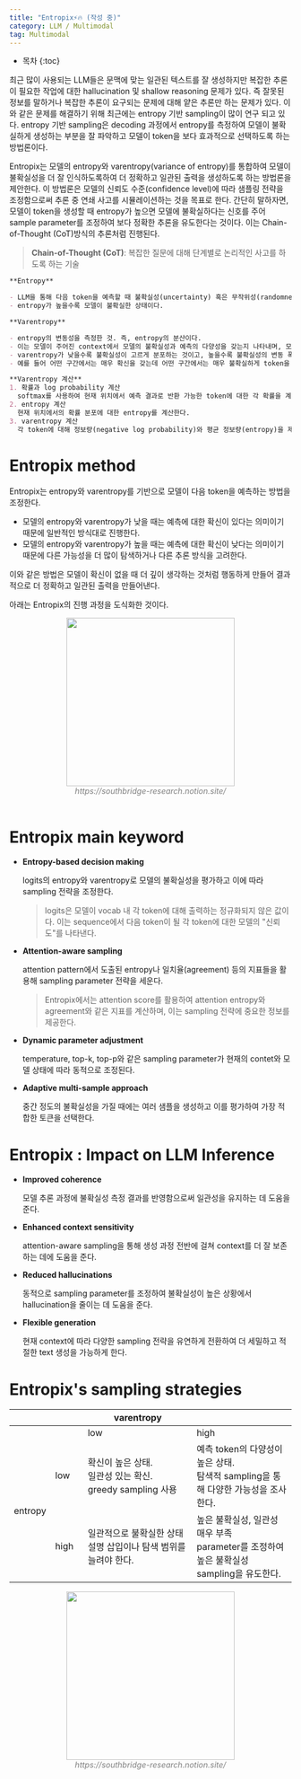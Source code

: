 ```yaml
---
title: "Entropix⚡🔥 (작성 중)"
category: LLM / Multimodal
tag: Multimodal
---
```








* 목차
{:toc}










최근 많이 사용되는 LLM들은 문맥에 맞는 일관된 텍스트를 잘 생성하지만 복잡한 추론이 필요한 작업에 대한 hallucination 및 shallow reasoning 문제가 있다. 즉 잘못된 정보를 말하거나 복잡한 추론이 요구되는 문제에 대해 얕은 추론만 하는 문제가 있다. 이와 같은 문제를 해결하기 위해 최근에는 entropy 기반 sampling이 많이 연구 되고 있다. entropy 기반 sampling은 decoding 과정에서 entropy를 측정하여 모델이 불확실하게 생성하는 부분을 잘 파악하고 모델이 token을 보다 효과적으로 선택하도록 하는 방법론이다. 

Entropix는 모델의 entropy와 varentropy(variance of entropy)를 통합하여 모델이 불확실성을 더 잘 인식하도록하여 더 정확하고 일관된 출력을 생성하도록 하는 방법론을 제안한다. 이 방법론은 모델의 신뢰도 수준(confidence level)에 따라 샘플링 전략을 조정함으로써 추론 중 연쇄 사고를 시뮬레이션하는 것을 목표로 한다. 간단히 말하자면, 모델이 token을 생성할 때 entropy가 높으면 모델에 불확실하다는 신호를 주어 sample parameter를 조정하여 보다 정확한 추론을 유도한다는 것이다. 이는 Chain-of-Thought (CoT)방식의 추론처럼 진행된다.

> **Chain-of-Thought (CoT)**: 복잡한 질문에 대해 단계별로 논리적인 사고를 하도록 하는 기술

```markdown
**Entropy**

- LLM을 통해 다음 token을 예측할 때 불확실성(uncertainty) 혹은 무작위성(randomness)을 측정하여 다음 token에 대한 확률분포가 얼마나 넒게 퍼져있는지 정량화한 것으로, 모델이 다음 token을 예측할 때 얼마나 불확실한지 측정하는 지표가 된다.
- entropy가 높을수록 모델이 불확실한 상태이다.

**Varentropy**

- entropy의 변동성을 측정한 것. 즉, entropy의 분산이다.
- 이는 모델이 주어진 context에서 모델의 불확실성과 예측의 다양성을 갖는지 나타내며, 모델이 token을 예측하는 과정이 얼마나 안정적인지 보여주는 지표이다.
- varentropy가 낮을수록 불확실성이 고르게 분포하는 것이고, 높을수록 불확실성의 변동 폭이 크다는 것이다.
- 예를 들어 어떤 구간에서는 매우 확신을 갖는데 어떤 구간에서는 매우 불확실하게 token을 예측하면 varentropy가 높게 측정된다.

**Varentropy 계산**
1. 확률과 log probability 계산
  softmax를 사용하여 현재 위치에서 예측 결과로 반환 가능한 token에 대한 각 확률을 계산하고, 그들의 log probability를 산출한다.
2. entropy 계산
  현재 위치에서의 확률 분포에 대한 entropy를 계산한다.
3. varentropy 계산
  각 token에 대해 정보량(negative log probability)와 평균 정보량(entropy)을 제곱하고, 이를 해당 token의 확률에 더한다.
```

# Entropix method

Entropix는 entropy와 varentropy를 기반으로 모델이 다음 token을 예측하는 방법을 조정한다.

- 모델의 entropy와 varentropy가 낮을 때는 예측에 대한 확신이 있다는 의미이기 때문에 일반적인 방식대로 진행한다.
- 모델의 entropy와 varentropy가 높을 때는 예측에 대한 확신이 낮다는 의미이기 때문에 다른 가능성을 더 많이 탐색하거나 다른 추론 방식을 고려한다.

이와 같은 방법은 모델이 확신이 없을 때 더 깊이 생각하는 것처럼 행동하게 만들어 결과적으로 더 정확하고 일관된 출력을 만들어낸다.

아래는 Entropix의 진행 과정을 도식화한 것이다.

<center><img width="300" src="https://github.com/user-attachments/assets/56757316-38d4-4142-ab85-bcda49a30e09"></center>
<center><em style="color:gray;">https://southbridge-research.notion.site/</em></center><br>

# Entropix main keyword

- **Entropy-based decision making**

  logits의 entropy와 varentropy로 모델의 불확실성을 평가하고 이에 따라 sampling 전략을 조정한다. 

  > logits은 모델이 vocab 내 각 token에 대해 출력하는 정규화되지 않은 값이다. 이는 sequence에서 다음 token이 될 각 token에 대한 모델의 "신뢰도"를 나타낸다.

- **Attention-aware sampling**

  attention pattern에서 도출된 entropy나 일치율(agreement) 등의 지표들을 활용해 sampling parameter 전략을 세운다.

  > Entropix에서는 attention score를 활용하여 attention entropy와 agreement와 같은 지표를 계산하며, 이는 sampling 전략에 중요한 정보를 제공한다.

- **Dynamic parameter adjustment**

  temperature, top-k, top-p와 같은 sampling parameter가 현재의 contet와 모델 상태에 따라 동적으로 조정된다.

- **Adaptive multi-sample approach**

  중간 정도의 불확실성을 가질 때에는 여러 샘플을 생성하고 이를 평가하여 가장 적합한 토큰을 선택한다.
  
# Entropix : Impact on LLM Inference

- **Improved coherence**

  모델 추론 과정에 불확실성 측정 결과를 반영함으로써 일관성을 유지하는 데 도움을 준다.

- **Enhanced context sensitivity**

  attention-aware sampling을 통해 생성 과정 전반에 걸쳐 context를 더 잘 보존하는 데에 도움을 준다.

- **Reduced hallucinations**

  동적으로 sampling parameter를 조정하여 불확실성이 높은 상황에서 hallucination을 줄이는 데 도움을 준다.

- **Flexible generation**

  현재 context에 따라 다양한 sampling 전략을 유연하게 전환하여 더 세밀하고 적절한 text 생성을 가능하게 한다.

# Entropix's sampling strategies
<html>
  <table border="0" cellpadding="0" cellspacing="0" width="714" style="">
    <thead>
      <tr height="23" style="height:17.4pt">
        <th>　</th>
        <th>　</th>
        <th>varentropy</th>
        <th>　</th>
      </tr>
    </thead>
   <colgroup><col width="70" span="2" style="width:53pt">
   <col width="302" style="mso-width-source:userset;mso-width-alt:9651;width:226pt">
   <col width="272" style="mso-width-source:userset;mso-width-alt:8704;width:204pt">
   </colgroup>
    <tbody>
      <tr height="23" style="height:17.4pt">
        <td height="23" class="xl70" style="height:17.4pt">　</td>
        <td class="xl71">　</td>
        <td class="xl67" style="border-top:none;border-left:none">low</td>
        <td class="xl67" style="border-top:none;border-left:none">high</td>
      </tr>
      <tr height="74" style="mso-height-source:userset;height:55.2pt">
        <td rowspan="2" height="144" class="xl65" style="height:107.4pt;border-top:none">entropy</td>
        <td class="xl67" style="border-top:none;border-left:none">low</td>
        <td class="xl66" width="302" style="border-top:none;border-left:none;width:226pt">확신이
    높은 상태. <br>
      일관성 있는 확신.<br>
      greedy sampling 사용</td>
        <td class="xl66" width="272" style="border-top:none;border-left:none;width:204pt">예측
    token의 다양성이 높은 상태.<br>
      탐색적 sampling을 통해 다양한 가능성을 조사한다.</td>
      </tr>
      <tr height="70" style="height:52.2pt">
        <td height="70" class="xl67" style="height:52.2pt;border-top:none;border-left:
    none">high</td>
        <td class="xl66" width="302" style="border-top:none;border-left:none;width:226pt">일관적으로
    불확실한 상태<br>
      설명 삽입이나 탐색 범위를 늘려야 한다.</td>
        <td class="xl66" width="272" style="border-top:none;border-left:none;width:204pt">높은
    불확실성, 일관성 매우 부족<br>
      parameter를 조정하여 높은 불확실성 sampling을 유도한다.</td>
      </tr>
    </tbody>
  </table>
</html>

<center><img width="300" src="https://github.com/user-attachments/assets/1dc7fd35-57c6-4335-96f6-85c50ece7fa5"></center>
<center><em style="color:gray;">https://southbridge-research.notion.site/</em></center><br>

